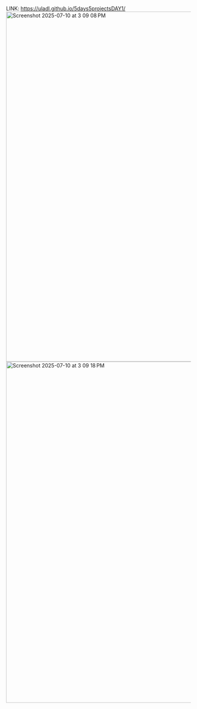 LINK: https://uladl.github.io/5days5projectsDAY1/
<img width="1046" height="951" alt="Screenshot 2025-07-10 at 3 09 08 PM" src="https://github.com/user-attachments/assets/f5b0147d-8212-4823-b6c4-211184b91ed5" />
<img width="1015" height="927" alt="Screenshot 2025-07-10 at 3 09 18 PM" src="https://github.com/user-attachments/assets/b67b4ba7-ff5b-4f76-a7be-a53407460e30" />
